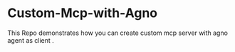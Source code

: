 # Custom-Mcp-with-Agno
This Repo demonstrates how you can create custom mcp server with agno agent as client .
